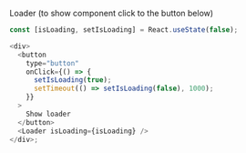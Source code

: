 Loader (to show component click to the button below)

```js
const [isLoading, setIsLoading] = React.useState(false);

<div>
  <button
    type="button"
    onClick={() => {
      setIsLoading(true);
      setTimeout(() => setIsLoading(false), 1000);
    }}
  >
    Show loader
  </button>
  <Loader isLoading={isLoading} />
</div>;
```
